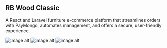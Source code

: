

## RB Wood Classic 
A React and Laravel furniture e-commerce platform that streamlines orders with PayMongo, automates management, and offers a secure, user-friendly experience.

![image alt](image_url)
![image alt](image_url)
![image alt](image_url)
